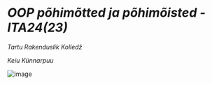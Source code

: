 # *OOP põhimõtted ja põhimõisted - ITA24(23)*

*Tartu Rakenduslik Kolledž*

*Keiu Künnarpuu*

![image](https://github.com/user-attachments/assets/20d8f07b-23f9-41fb-82d1-7fd72cdfe2d4)
